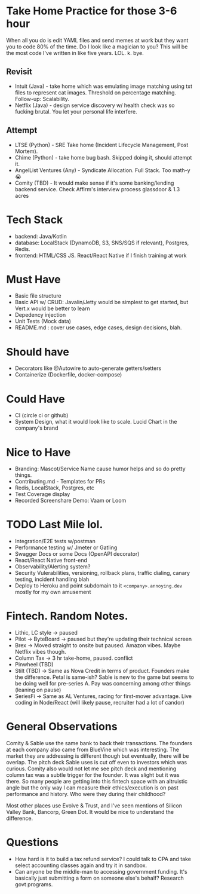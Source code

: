 # Take Home Practice for those 3-6 hour 
When all you do is edit YAML files and send memes at work but they want you to code 80% of the time. Do I look like a magician to you? This will be the most code I've written in like five years. LOL. k. bye.

## Revisit
- Intuit (Java) - take home which was emulating image matching using txt files to represent cat images. Threshold on percentage matching. Follow-up: Scalability.
- Netflix (Java) - design service discovery w/ health check was so fucking brutal. You let your personal life interfere.

## Attempt
- LTSE (Python) - SRE Take home (Incident Lifecycle Management, Post Mortem). 
- Chime (Python) - take home bug bash. Skipped doing it, should attempt it. 
- AngelList Ventures (Any) - Syndicate Allocation. Full Stack. Too math-y 😭 
- Comity (TBD) - It would make sense if it's some banking/lending backend service. Check Affirm's interview process glassdoor & 1.3 acres 
 
# Tech Stack
- backend: Java/Kotlin 
- database: LocalStack (DynamoDB, S3, SNS/SQS if relevant), Postgres, Redis.
- frontend: HTML/CSS JS. React/React Native if I finish training at work

# Must Have
- Basic file structure 
- Basic API w/ CRUD: Javalin/Jetty would be simplest to get started, but Vert.x would be better to learn
- Depedency injection 
- Unit Tests (Mock data)
- README.md : cover use cases, edge cases, design decisions, blah.

# Should have
- Decorators like @Autowire to auto-generate getters/setters
- Containerize (Dockerfile, docker-compose)

# Could Have
- CI (circle ci or github)
- System Design, what it would look like to scale. Lucid Chart in the company's brand

# Nice to Have
- Branding: Mascot/Service Name cause humor helps and so do pretty things.
- Contributing.md - Templates for PRs 
- Redis, LocalStack, Postgres, etc
- Test Coverage display
- Recorded Screenshare Demo: Vaam or Loom

# TODO Last Mile lol.
- Integration/E2E tests w/postman
- Performance testing w/ Jmeter or Gatling
- Swagger Docs or some Docs (OpenAPI decorator)
- React/React Native front-end
- Observability/Alerting system?
- Security Vulerabilities, versioning, rollback plans, traffic dialing, canary testing, incident handling blah
- Deploy to Heroku and point subdomain to it `<company>.annoying.dev` mostly for my own amusement


# Fintech. Random Notes. 
- Lithic, LC style -> paused
- Pilot -> ByteBoard -> paused but they're updating their technical screen
- Brex -> Moved straight to onsite but paused. Amazon vibes. Maybe Netflix vibes though.
- Column Tax -> 3 hr take-home, paused. conflict
- Pinwheel (TBD)
- Stilt (TBD) -> Same as Nova Credit in terms of product. Founders make the difference. Petal is same-ish? Sable is new to the game but seems to be doing well for pre-series A. Pay was concerning among other things (leaning on pause)
- SeriesFi -> Same as AL Ventures, racing for first-mover advantage. Live coding in Node/React (will likely pause, recruiter had a lot of candor)

# General Observations
Comity & Sable use the same bank to back their transactions. The founders at each company also came from BlueVine which was interesting. The market they are addressing is different though but eventually, there will be overlap. The pitch deck Sable uses is cut off even to investors which was curious. Comity also would not let me see pitch deck and mentioning column tax was a subtle trigger for the founder. It was slight but it was there. So many people are getting into this fintech space with an altruistic angle but the only way I can measure their ethics/execution is on past performance and history. Who were they during their childhood?

Most other places use Evolve & Trust, and I've seen mentions of Silicon Valley Bank, Bancorp, Green Dot. It would be nice to understand the difference.

# Questions
- How hard is it to build a tax refund service? I could talk to CPA and take select accounting classes again and try it in sandbox. 
- Can anyone be the middle-man to accessing government funding. It's basically just submitting a form on someone else's behalf? Research govt programs. 
